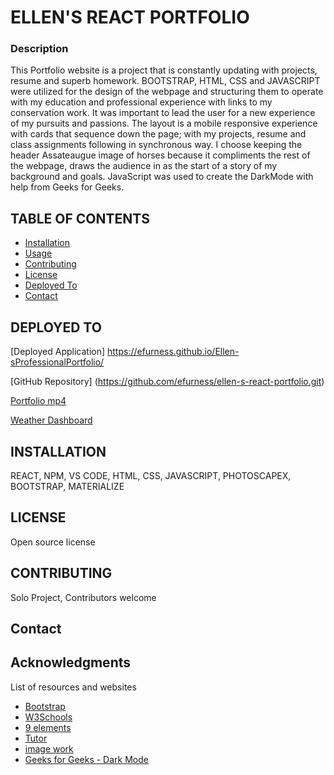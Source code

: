 # ELLEN'S REACT PORTFOLIO


### Description 

This Portfolio website is a project that is constantly updating with projects, resume and superb homework.  BOOTSTRAP, HTML, CSS and JAVASCRIPT were utilized for the design of the webpage and structuring them to operate with my education and professional experience with links to my conservation work.  It was important to lead the user for a new experience of my pursuits and passions.  The layout is a mobile responsive experience with cards that sequence down the page; with my projects, resume and class assignments following in synchronous way.  I choose keeping the header Assateaugue image of horses because it compliments the rest of the webpage, draws the audience in as the start of a story of my background and goals. JavaScript was used to create the DarkMode with help from Geeks for Geeks.

## TABLE OF CONTENTS 

  - [Installation](#installation)
  - [Usage](#usage)
  - [Contributing](#contributing)
  - [License](#license)
  - [Deployed To ](#deployed-to)
  - [Contact](#contact)

 ## DEPLOYED TO 

[Deployed Application] https://efurness.github.io/Ellen-sProfessionalPortfolio/ 

[GitHub Repository] (https://github.com/efurness/ellen-s-react-portfolio.git)

[Portfolio mp4](https://drive.google.com/file/d/1RFaw2TwS3s18Et8j2Kx_RKpeCS0xLQnV/view)

[Weather Dashboard](assets/images/weather.png) 


## INSTALLATION 

REACT, NPM, VS CODE, HTML, CSS, JAVASCRIPT, PHOTOSCAPEX, BOOTSTRAP, MATERIALIZE

## LICENSE 

Open source license

## CONTRIBUTING 

Solo Project, Contributors welcome

## Contact

<!-- * For additional help or questions about collaboration, please reach out to [Ellen.Furness@du.edu] -->

<!-- * Follow me on Github at [efurness](http://github.com/efurness) -->

## Acknowledgments

List of resources and websites

* [Bootstrap](https://getbootstrap.com/)
* [W3Schools](https://www.w3schools.com/)
* [9 elements](https://9elements.com/)
* [Tutor](https://bootcampspot.com/)
* [image work](https://photoscapex.com/)
* [Geeks for Geeks - Dark Mode](https://www.geeksforgeeks.org/)